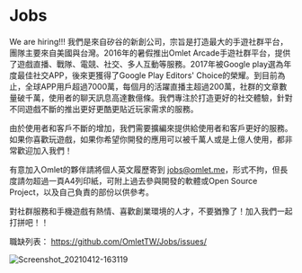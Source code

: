 # Jobs
We are hiring!!!
我們是來自矽谷的新創公司，宗旨是打造最大的手遊社群平台，團隊主要來自美國與台灣。2016年的暑假推出Omlet Arcade手遊社群平台，提供了遊戲直播、戰隊、電競、社交、多人互動等服務。2017年被Google play選為年度最佳社交APP，後來更獲得了Google Play Editors' Choice的榮耀。到目前為止，全球APP用戶超過7000萬，每個月的活躍直播主超過200萬，社群的文章數量破千萬，使用者的聊天訊息高達數億條。我們專注於打造更好的社交體驗，針對不同遊戲不斷的推出更好更酷更貼近玩家需求的服務。

由於使用者和客戶不斷的增加，我們需要擴編來提供給使用者和客戶更好的服務。
如果你喜歡玩遊戲，如果你希望你開發的應用可以被千萬人或是上億人使用，都非常歡迎加入我們！

有意加入Omlet的夥伴請將個人英文履歷寄到 jobs@omlet.me，形式不拘，但長度請勿超過一頁A4列印紙，可附上過去參與開發的軟體或Open Source Project，以及自己負責的部份以供參考。

對社群服務和手機遊戲有熱情、喜歡創業環境的人才，不要猶豫了！加入我們一起打拼吧！！

職缺列表：
https://github.com/OmletTW/Jobs/issues/

![Screenshot_20210412-163119](https://user-images.githubusercontent.com/16796381/114494544-23172180-9c4f-11eb-854f-dc5df1a37cbd.png)
